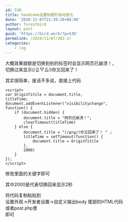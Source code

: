 ```yaml
---
id: 538
title: handsome设置标题栏自动变化
date: '2020-11-07T21:39:28+08:00'
author: forestbird
layout: post
guid: 'https://bird.work/?p=538'
permalink: /2020/11/07/283-2/
categories:
    - log
---
```


大概效果就额是切换到别的标签时会显示网页已崩溃！，  
切换过来显示(/≧▽≦/)你又回来了！

其实很简单，废话不多说，直接上代码

```
<script>
var OriginTitile = document.title,
titleTime;
document.addEventListener("visibilitychange",
function() {
    if (document.hidden) {
        document.title = "网页已崩溃！";
        clearTimeout(titleTime)
    } else {
        document.title = "(/≧▽≦/)你又回来了！ " ;
        titleTime = setTimeout(function() {
            document.title = OriginTitile
        },
        2000)
    }
});
</script>
```

修改里面的关键字即可

其中2000是代表切换回来显示2秒

将代码复制粘贴到  
设置外观-&gt;开发者设置-&gt;自定义输出body 尾部的HTML代码  
或者post.php里  
即可